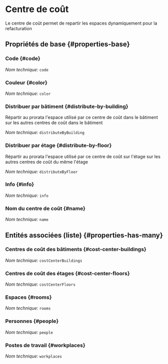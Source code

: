 # Centre de coût
<!--- THIS FILE IS GENERATED PLEASE DO NOT EDIT IT DIRECTLY --->

Le centre de coût permet de repartir les espaces dynamiquement pour la refacturation

## Propriétés de base {#properties-base}

### Code {#code}



*Nom technique:* ```code```

### Couleur {#color}



*Nom technique:* ```color```

### Distribuer par bâtiment {#distribute-by-building}

Répartir au prorata l'espace utilisé par ce centre de coût dans le bâtiment sur les autres centres de coût dans le bâtiment

*Nom technique:* ```distributeByBuilding```

### Distribuer par étage {#distribute-by-floor}

Répartir au prorata l'espace utilisé par ce centre de coût sur l'étage sur les autres centres de coût du même l'étage

*Nom technique:* ```distributeByFloor```

### Info {#info}



*Nom technique:* ```info```

### Nom du centre de coût {#name}



*Nom technique:* ```name```




## Entités associées (liste) {#properties-has-many}

### Centres de coût des bâtiments {#cost-center-buildings}



*Nom technique:* ```costCenterBuildings```

### Centres de coût des étages {#cost-center-floors}



*Nom technique:* ```costCenterFloors```

### Espaces {#rooms}



*Nom technique:* ```rooms```

### Personnes {#people}



*Nom technique:* ```people```

### Postes de travail {#workplaces}



*Nom technique:* ```workplaces```




